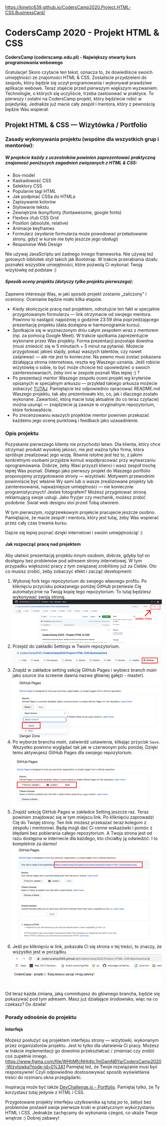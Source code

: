 
https://kinetic639.github.io/CodersCamp2020.Project.HTML-CSS.BusinessCard/

# CodersCamp 2020 - Projekt HTML & CSS
**CodersCamp (coderscamp.edu.pl) - Największy otwarty kurs programowania webowego** 

Gratulacje! 
Skoro czytacie ten tekst, oznacza to, że dowiedliście swoich umiejętności ze znajomości HTML & CSS. 
Zostaliście przydzieleni do zespołu, który będzie się uczył programowania i wykonywał prawdziwe aplikacje webowe.
Teraz stajecie przed pierwszym większym wyzwaniem. 
Technologie, o których się uczyliście, trzeba zastosować w praktyce.
To pierwszy i ostatni na CodersCamp projekt, który będziecie robić w pojedynkę.
Jednakże już macie cały zespół i mentora, który z pewnością będzie Was wspierał.

## Projekt HTML & CSS — Wizytówka / Portfolio

### Zasady wykonywania projektu (wspólne dla wszystkich grup i mentorów): 

##### W projekcie każdy z uczestników powinien zaprezentować praktyczną znajomość poniższych zagadnień związanych z HTML & CSS:
- Box-model
- Kaskadowość CSS
- Selektory CSS
- Popularne tagi HTML
- Jak podpinać CSSa do HTMLa
- Zapisywanie kolorów
- Stylowanie tekstu
- Zewnętrzne ikony/fonty (fontawesome, google fonts)
- Flexbox i/lub CSS Grid
- Position (absolute, relative)
- Animacje keyframes
- Formularz (wysłanie formularza może powodować przeładowanie strony, gdyż w kursie nie było jeszcze jego obsługi)
- Responsive Web Design

Nie używaj JavaScriptu ani żadnego innego frameworka. 
Nie używaj też gotowych bibliotek styli takich jak Bootstrap. 
W trakcie przerabiania działu poznałeś wszystkie umiejętności, które pozwolą Ci wykonać Twoją wizytówkę od podstaw :) 

##### Sposób oceny projektu (dotyczy tylko projektu pierwszego):
Zapewne interesuje Was, w jaki sposób projekt zostanie „zaliczony” i oceniony.
Ocenianie będzie miało kilka etapów.

- Kiedy skończycie pracę nad projektem, odnotujcie ten fakt w specjalnie przygotowanym formularzu — link otrzymacie od swojego mentora.
Powinno to nastąpić najpóźniej o godzinie 23:59 dnia poprzedzającego prezentację projektu (data dostępna w harmonogramie kursu).
- Spotkajcie się w wyznaczonym dniu całym zespołem wraz z mentorem (np. za pomocą Google Meet). W trakcie spotkania zaprezentujcie wykonane przez Was projekty.
Forma prezentacji pozostaje dowolna (musi zmieścić się w 5 minutach + 5 minut na pytania). 
Możecie przygotować jakieś slajdy, pokaz waszych talentów, czy nawet zaśpiewać — ale nie jest to konieczne. Na pewno musi zostać pokazana działająca strona internetowa, reszta wg Waszego uznania. 
Jeśli robicie wizytówkę o sobie, to być może chcecie też opowiedzieć o swoich zainteresowaniach, żeby inni w zespole poznali Was lepiej :) ? 
- Po prezentacji mentor Waszego zespołu oceni projekt wg kryteriów opisanych w specjalnym arkuszu — przykład takiego arkusza możecie zobaczyć [TUTAJ](https://docs.google.com/spreadsheets/d/1mjCi-oDXILKoCReqJlhGYP4NW-HVMCzvdcIy6ntnsog/edit?usp=sharing). 
Pamiętajcie też odpowiednio opracować README.md Waszego projektu, tak aby prezentowało kto, co, jak i dlaczego zostało wykonane.
Zawartość, którą macie tutaj aktualnie (to co teraz czytacie) można usunąć — znajdziecie ją zawsze w oryginalnym repozytorium, które forkowaliście.
- Po zrecenzowaniu waszych projektów mentor powinien przekazać każdemu jego ocenę punktową i feedback jako uzasadnienie.     


### Opis projektu
Pozyskanie pierwszego klienta nie przychodzi łatwo. 
Dla klienta, który chce otrzymać produkt wysokiej jakości, nie jest ważna tylko firma, która spróbuje zrealizować jego wizję. 
Równie istotne jest też to, z jakimi konkretnymi osobami przyjdzie komuś współpracować przy wytwarzaniu oprogramowania.
Dobrze, żeby Wasi przyszli klienci i wasz zespół trochę lepiej Was poznali.
Dlatego jako pierwszy projekt do Waszego portfolio proponujemy przygotowanie strony — wizytówki.
Motywem przewodnim powinniście być właśnie Wy sami lub o wasze zrealizowane projekty lub zainteresowania, najważniejsze umiejętności — nie koniecznie programistycznych! 
Jesteś fotografem? Możesz przygotować stronę reklamującą swoje usługi. 
Jako fryzjer czy mechanik, możesz zrobić podobnie. 
Świat web designu stoi przed Tobą otworem. 

W tym pierwszym, rozgrzewkowym projekcie pracujecie jeszcze osobno. 
Pamiętajcie, że macie zespół i mentora, który jest tutaj, żeby Was wspierać przez cały czas trwania kursu. 

Dajcie się lepiej poznać dzięki internetowi i swoim umiejętnością! :) 

#### Jak rozpocząć pracę nad projektem
Aby ułatwić prezentację projektu innym osobom, dobrze, gdyby był on dostępny bez problemów pod adresem strony internetowej.
W tym przypadku większość pracy z tym związanej zrobiliśmy już za Ciebie. 
Oto co musisz zrobić, żeby zobaczyć efekt i zacząć development:

1. Wykonaj fork tego repozytorium do swojego własnego profilu. 
Po kliknięciu przycisku pokazanego poniżej GitHub przeniesie Cię automatycznie na Twoją kopię tego repozytorium.
To tutaj będziesz wykonywać swoją stronę.
![./.github/images/Project1Prepare1.png](./.github/images/Project1Prepare1.png)
1. Przejdź do zakładki Settings w Twoim repozytorium.
![./.github/images/Project1Prepare2.png](./.github/images/Project1Prepare2.png)
1. Znajdź w zakładce setting sekcję GitHub Pages i wybierz branch *main* jako source (na screenie dawna nazwa głównej gałęzi - master).
![./.github/images/Project1Prepare3.png](./.github/images/Project1Prepare3.png)
1. Po wyborze brancha *main*, zatwierdź ustawienia, klikając przycisk `Save`. 
Wszystko powinno wyglądać tak jak w czerwonym polu poniżej.
Dzięki temu aktywujesz GitHub Pages dla swojego repozytorium.
![./.github/images/Project1Prepare4.png](./.github/images/Project1Prepare4.png)
1. Znajdź sekcję GitHub Pages w zakładce Setting jeszcze raz.
Teraz powinien znajdować się w tym miejscu link. Po kliknięciu zaprowadzi Cię do Twojej strony.
Ten link możesz przekazać teraz kolegom z zespołu i mentorowi. 
Będą mogli dać Ci cenne wskazówki i pomóc z błędami bez pobierania całego repozytorium.
A Twoja strona jest od razu dostępna w internecie dla każdego, kto chciałby ją odwiedzić. I to kompletnie za darmo!
![./.github/images/Project1Prepare5.png](./.github/images/Project1Prepare5.png)
1. Jeśli po kliknięciu w link, pokazała Ci się strona o tej treści, to znaczy, że wszystko jest w porządku.
![./.github/images/Project1Prepare6.png](./.github/images/Project1Prepare6.png)

Od teraz każda zmiana, jaką commitujesz do głównego brancha, będzie się pokazywać pod tym adresem.
Masz już działające środowisko, więc na co czekasz? Do dzieła!

### Porady odnośnie do projektu

#### Interfejs
Możesz posłużyć się projektem interfejsu strony — wizytówki, wykonanym przez organizatorów projektu. 
Jest to tylko dla ułatwienia Ci pracy.
Możesz w trakcie implementacji go dowolnie przekształcać / zmieniać czy zrobić coś zupełnie innego.
https://www.figma.com/file/WHtiMfcNHt4tc7mDamNBYa/CodersCamp2020-Wizytowka?node-id=0%3A1
Pamiętaj też, że Twoje rozwiązanie musi być responsywne! 
Czyli odpowiednio dostosowywać sposób wyświetlania treści do rozmiaru okna przeglądarki.

Inspiracją może być także [DevChallenge.io - Portfolio](https://devchallenges.io/challenges/5ZnOYsSXM24JWnCsNFlt). 
Pamiętaj tylko, że Ty korzystasz tutaj jedynie z HTML i CSS.

Przygotowane projekty interfejsu użytkownika są tutaj po to, żebyś bez problemów postawił swoje pierwsze kroki w praktycznym wykorzystaniu HTML i CSS.
Jednakże zachęcamy do wykonania czegoś, co ukaże Twoje wnętrze :) 
Dobrej zabawy!
